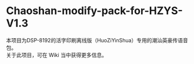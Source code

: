 # Chaoshan-modify-pack-for-HZYS-V1.3
本项目为DSP-8192的活字印刷离线版（HuoZiYinShua）专用的潮汕英豪传语音包。<br>
关于此项目，可在 Wiki 当中获得更多信息。

